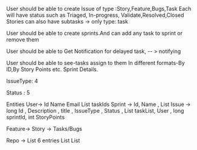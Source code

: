 User should be able to create Issue of type
:Story,Feature,Bugs,Task
Each will have status such as Triaged, In-progress, Validate,Resolved,Closed
Stories can also have subtasks -> only type: task

User should be able to create sprints.And can add any task to sprint or remove them

User should be able to Get Notification for delayed task, -- > notifying 

User should be able to see-tasks assign to them
In different formats-By ID,By Story Points etc.
Sprint Details.


IssueType: 4

Status : 5

Entities
User-> Id Name Email List<long> taskIds
Sprint -> Id, Name , List<Issues> 
Issue -> long Id , Description , title , IssueType , Status , List<Issue> taskList, User , long sprintId, int StoryPoints

Feature-> Story -> Tasks/Bugs


Repo -> List<Issues> 6 entries
List<Users> 
List<Sprints>
